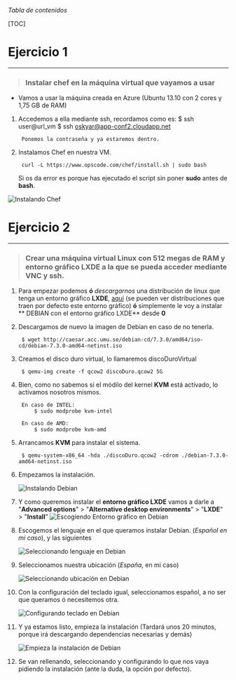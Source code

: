 _Tabla de contenidos_

[TOC]

# Ejercicio 1
-------------

> ### Instalar chef en la máquina virtual que vayamos a usar

* Vamos a usar la máquina creada en Azure (Ubuntu 13.10 con 2 cores y 1,75 GB de RAM)
1. Accedemos a ella mediante ssh, recordamos como es:
		$ ssh user@url_vm
        $ ssh oskyar@app-conf2.cloudapp.net
        
        Ponemos la contraseña y ya estaremos dentro.
        
2. Instalamos Chef en nuestra VM.

		curl -L https://www.opscode.com/chef/install.sh | sudo bash
        
     Si os da error es porque has ejecutado el script sin poner **sudo** antes de **bash**.

![Instalando Chef](https://raw.github.com/oskyar/InfraestructuraVirtual/master/Tema6/img/Ej1-InstalandoChef.png)

# Ejercicio 2
-------------
> ### Crear una máquina virtual Linux con 512 megas de RAM y entorno gráfico LXDE a la que se pueda acceder mediante VNC y ssh.

1. Para empezar podemos **ó** _descargarnos_ una distribución de linux que tenga un entorno gráfico **LXDE**, [aquí](http://wiki.lxde.org/es/Categor%C3%ADa:Distribuciones_de_GNU/Linux) (se pueden ver distribuciones que traen por defecto este entorno gráfico) **ó** simplemente le voy a instalar ** DEBIAN con el entorno gráfico LXDE** desde **0**

2. Descargamos de nuevo la imagen de Debian en caso de no tenerla.

        $ wget http://caesar.acc.umu.se/debian-cd/7.3.0/amd64/iso-cd/debian-7.3.0-amd64-netinst.iso

3. Creamos el disco duro virtual, lo llamaremos discoDuroVirtual

		$ qemu-img create -f qcow2 discoDuro.qcow2 5G
    
4. Bien, como no sabemos si el módilo del kernel **KVM** está activado, lo activamos nosotros mismos.

        En caso de INTEL:
    		$ sudo modprobe kvm-intel

        En caso de AMD:
            $ sudo modprobe kvm-amd

5. Arrancamos **KVM** para instalar el sistema.

        $ qemu-system-x86_64 -hda ./discoDuro.qcow2 -cdrom ./debian-7.3.0-amd64-netinst.iso
 
6. Empezamos la instalación.

	![Instalando Debian](https://raw.github.com/oskyar/InfraestructuraVirtual/master/Tema5/img/ej4-1.ArrancandoQEMU.png)
    
7. Y como queremos instalar el **entorno gráfico LXDE** vamos a darle a "**Advanced options**" > "**Alternative desktop environments**" > "**LXDE**" > "**Install**"
	![Escogiendo Entorno gráfico en Debian](https://raw.github.com/oskyar/InfraestructuraVirtual/master/Tema5/img/ej4-2.EscogiendoEntornoGrafico.png)
   
8. Escogemos el lenguaje en el que queramos instalar Debian. (*Español en mi caso*), y las siguientes

	![Seleccionando lenguaje en Debian](https://raw.github.com/oskyar/InfraestructuraVirtual/master/Tema5/img/ej4-3.SeleccionandoLenguaje.png)
    
9. Seleccionamos nuestra ubicación (*España*, en mi caso)
	
    ![Seleccionando ubicación en Debian](https://raw.github.com/oskyar/InfraestructuraVirtual/master/Tema5/img/ej4-4.EscogiendoUbicacion.png)
    
10. Con la configuración del teclado igual, seleccionamos español, a no ser que queramos ó necesitemos otra.

    ![Configurando teclado en Debian](https://raw.github.com/oskyar/InfraestructuraVirtual/master/Tema5/img/ej4-5.ConfigurandoTeclado.png)
    
11. Y ya estamos listo, empieza la instalación (Tardará unos 20 minutos, porque irá descargando dependencias necesarias y demás)

 	![Empieza la instalación de Debian](https://raw.github.com/oskyar/InfraestructuraVirtual/master/Tema5/img/ej4-6.EmpezandoInstalacion.png)

12. Se van rellenando, seleccionando y configurando lo que nos vaya pidiendo la instalación (ante la duda, la opción por defecto).




